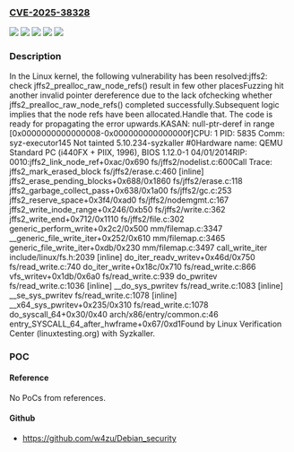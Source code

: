 ### [CVE-2025-38328](https://cve.mitre.org/cgi-bin/cvename.cgi?name=CVE-2025-38328)
![](https://img.shields.io/static/v1?label=Product&message=Linux&color=blue)
![](https://img.shields.io/static/v1?label=Version&message=&color=brightgreen)
![](https://img.shields.io/static/v1?label=Version&message=2.6.18%20&color=brightgreen)
![](https://img.shields.io/static/v1?label=Version&message=2f785402f39b96a077b6e62bf26164bfb8e0c980%20&color=brightgreen)
![](https://img.shields.io/static/v1?label=Vulnerability&message=n%2Fa&color=blue)

### Description

In the Linux kernel, the following vulnerability has been resolved:jffs2: check jffs2_prealloc_raw_node_refs() result in few other placesFuzzing hit another invalid pointer dereference due to the lack ofchecking whether jffs2_prealloc_raw_node_refs() completed successfully.Subsequent logic implies that the node refs have been allocated.Handle that. The code is ready for propagating the error upwards.KASAN: null-ptr-deref in range [0x0000000000000008-0x000000000000000f]CPU: 1 PID: 5835 Comm: syz-executor145 Not tainted 5.10.234-syzkaller #0Hardware name: QEMU Standard PC (i440FX + PIIX, 1996), BIOS 1.12.0-1 04/01/2014RIP: 0010:jffs2_link_node_ref+0xac/0x690 fs/jffs2/nodelist.c:600Call Trace: jffs2_mark_erased_block fs/jffs2/erase.c:460 [inline] jffs2_erase_pending_blocks+0x688/0x1860 fs/jffs2/erase.c:118 jffs2_garbage_collect_pass+0x638/0x1a00 fs/jffs2/gc.c:253 jffs2_reserve_space+0x3f4/0xad0 fs/jffs2/nodemgmt.c:167 jffs2_write_inode_range+0x246/0xb50 fs/jffs2/write.c:362 jffs2_write_end+0x712/0x1110 fs/jffs2/file.c:302 generic_perform_write+0x2c2/0x500 mm/filemap.c:3347 __generic_file_write_iter+0x252/0x610 mm/filemap.c:3465 generic_file_write_iter+0xdb/0x230 mm/filemap.c:3497 call_write_iter include/linux/fs.h:2039 [inline] do_iter_readv_writev+0x46d/0x750 fs/read_write.c:740 do_iter_write+0x18c/0x710 fs/read_write.c:866 vfs_writev+0x1db/0x6a0 fs/read_write.c:939 do_pwritev fs/read_write.c:1036 [inline] __do_sys_pwritev fs/read_write.c:1083 [inline] __se_sys_pwritev fs/read_write.c:1078 [inline] __x64_sys_pwritev+0x235/0x310 fs/read_write.c:1078 do_syscall_64+0x30/0x40 arch/x86/entry/common.c:46 entry_SYSCALL_64_after_hwframe+0x67/0xd1Found by Linux Verification Center (linuxtesting.org) with Syzkaller.

### POC

#### Reference
No PoCs from references.

#### Github
- https://github.com/w4zu/Debian_security

